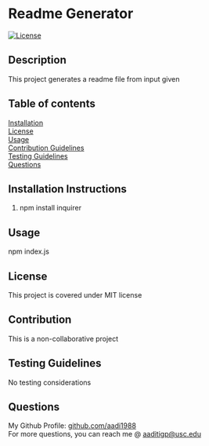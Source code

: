 # Readme Generator
  [![License](<https://img.shields.io/static/v1?label=License&message=MIT&color=green>)]()
## Description
This project generates a readme file from input given
## Table of contents
[Installation](#installation-instructions)  
[License](#license)  
[Usage](#usage)  
[Contribution Guidelines](#contribution-guidelines)  
[Testing Guidelines](#testing-guidelines)  
[Questions](#questions)
## Installation Instructions
1. npm install inquirer

## Usage
npm index.js
## License
This project is covered under MIT license
## Contribution
This is a non-collaborative project
## Testing Guidelines
No testing considerations
## Questions
My Github Profile: [github.com/aadi1988](https://github.com/aadi1988)  
For more questions, you can reach me @ aaditigp@usc.edu
